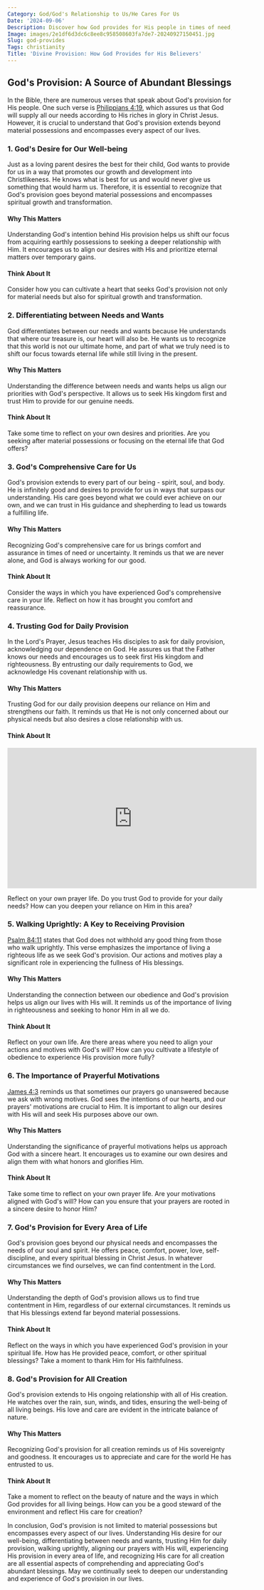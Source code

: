 ```yaml
---
Category: God/God's Relationship to Us/He Cares For Us
Date: '2024-09-06'
Description: Discover how God provides for His people in times of need, offering hope, comfort, and guidance. Explore the ways faith can strengthen and sustain us.
Image: images/2e1df6d3dc6c8ee8c958508603fa7de7-20240927150451.jpg
Slug: god-provides
Tags: christianity
Title: 'Divine Provision: How God Provides for His Believers'
---
```


## God's Provision: A Source of Abundant Blessings

In the Bible, there are numerous verses that speak about God's provision for His people. One such verse is [Philippians 4:19](https://www.bibleref.com/Philippians/4/Philippians-4-19.html), which assures us that God will supply all our needs according to His riches in glory in Christ Jesus. However, it is crucial to understand that God's provision extends beyond material possessions and encompasses every aspect of our lives.

### 1. God's Desire for Our Well-being

Just as a loving parent desires the best for their child, God wants to provide for us in a way that promotes our growth and development into Christlikeness. He knows what is best for us and would never give us something that would harm us. Therefore, it is essential to recognize that God's provision goes beyond material possessions and encompasses spiritual growth and transformation.

#### Why This Matters

Understanding God's intention behind His provision helps us shift our focus from acquiring earthly possessions to seeking a deeper relationship with Him. It encourages us to align our desires with His and prioritize eternal matters over temporary gains.

#### Think About It

Consider how you can cultivate a heart that seeks God's provision not only for material needs but also for spiritual growth and transformation.

### 2. Differentiating between Needs and Wants

God differentiates between our needs and wants because He understands that where our treasure is, our heart will also be. He wants us to recognize that this world is not our ultimate home, and part of what we truly need is to shift our focus towards eternal life while still living in the present.

#### Why This Matters

Understanding the difference between needs and wants helps us align our priorities with God's perspective. It allows us to seek His kingdom first and trust Him to provide for our genuine needs.

#### Think About It

Take some time to reflect on your own desires and priorities. Are you seeking after material possessions or focusing on the eternal life that God offers?

### 3. God's Comprehensive Care for Us

God's provision extends to every part of our being - spirit, soul, and body. He is infinitely good and desires to provide for us in ways that surpass our understanding. His care goes beyond what we could ever achieve on our own, and we can trust in His guidance and shepherding to lead us towards a fulfilling life.

#### Why This Matters

Recognizing God's comprehensive care for us brings comfort and assurance in times of need or uncertainty. It reminds us that we are never alone, and God is always working for our good.

#### Think About It

Consider the ways in which you have experienced God's comprehensive care in your life. Reflect on how it has brought you comfort and reassurance.

### 4. Trusting God for Daily Provision

In the Lord's Prayer, Jesus teaches His disciples to ask for daily provision, acknowledging our dependence on God. He assures us that the Father knows our needs and encourages us to seek first His kingdom and righteousness. By entrusting our daily requirements to God, we acknowledge His covenant relationship with us.

#### Why This Matters

Trusting God for our daily provision deepens our reliance on Him and strengthens our faith. It reminds us that He is not only concerned about our physical needs but also desires a close relationship with us.

#### Think About It


<iframe width="560" height="315" src="https://www.youtube.com/embed/d8BwydIR-r0" frameborder="0" allow="autoplay; encrypted-media" allowfullscreen></iframe>


Reflect on your own prayer life. Do you trust God to provide for your daily needs? How can you deepen your reliance on Him in this area?

### 5. Walking Uprightly: A Key to Receiving Provision

[Psalm 84:11](https://www.bibleref.com/Psalm/84/Psalm-84-11.html) states that God does not withhold any good thing from those who walk uprightly. This verse emphasizes the importance of living a righteous life as we seek God's provision. Our actions and motives play a significant role in experiencing the fullness of His blessings.

#### Why This Matters

Understanding the connection between our obedience and God's provision helps us align our lives with His will. It reminds us of the importance of living in righteousness and seeking to honor Him in all we do.

#### Think About It

Reflect on your own life. Are there areas where you need to align your actions and motives with God's will? How can you cultivate a lifestyle of obedience to experience His provision more fully?

### 6. The Importance of Prayerful Motivations

[James 4:3](https://www.bibleref.com/James/4/James-4-3.html) reminds us that sometimes our prayers go unanswered because we ask with wrong motives. God sees the intentions of our hearts, and our prayers' motivations are crucial to Him. It is important to align our desires with His will and seek His purposes above our own.

#### Why This Matters

Understanding the significance of prayerful motivations helps us approach God with a sincere heart. It encourages us to examine our own desires and align them with what honors and glorifies Him.

#### Think About It

Take some time to reflect on your own prayer life. Are your motivations aligned with God's will? How can you ensure that your prayers are rooted in a sincere desire to honor Him?

### 7. God's Provision for Every Area of Life

God's provision goes beyond our physical needs and encompasses the needs of our soul and spirit. He offers peace, comfort, power, love, self-discipline, and every spiritual blessing in Christ Jesus. In whatever circumstances we find ourselves, we can find contentment in the Lord.

#### Why This Matters

Understanding the depth of God's provision allows us to find true contentment in Him, regardless of our external circumstances. It reminds us that His blessings extend far beyond material possessions.

#### Think About It

Reflect on the ways in which you have experienced God's provision in your spiritual life. How has He provided peace, comfort, or other spiritual blessings? Take a moment to thank Him for His faithfulness.

### 8. God's Provision for All Creation

God's provision extends to His ongoing relationship with all of His creation. He watches over the rain, sun, winds, and tides, ensuring the well-being of all living beings. His love and care are evident in the intricate balance of nature.

#### Why This Matters

Recognizing God's provision for all creation reminds us of His sovereignty and goodness. It encourages us to appreciate and care for the world He has entrusted to us.

#### Think About It

Take a moment to reflect on the beauty of nature and the ways in which God provides for all living beings. How can you be a good steward of the environment and reflect His care for creation?

In conclusion, God's provision is not limited to material possessions but encompasses every aspect of our lives. Understanding His desire for our well-being, differentiating between needs and wants, trusting Him for daily provision, walking uprightly, aligning our prayers with His will, experiencing His provision in every area of life, and recognizing His care for all creation are all essential aspects of comprehending and appreciating God's abundant blessings. May we continually seek to deepen our understanding and experience of God's provision in our lives.